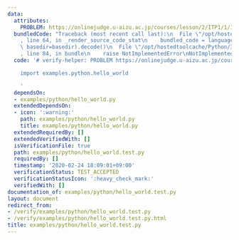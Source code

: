 ```yaml
---
data:
  attributes:
    PROBLEM: https://onlinejudge.u-aizu.ac.jp/courses/lesson/2/ITP1/1/ITP1_1_A
  bundledCode: "Traceback (most recent call last):\n  File \"/opt/hostedtoolcache/Python/3.8.5/x64/lib/python3.8/site-packages/onlinejudge_verify/documentation/build.py\"\
    , line 64, in _render_source_code_stat\n    bundled_code = language.bundle(stat.path,\
    \ basedir=basedir).decode()\n  File \"/opt/hostedtoolcache/Python/3.8.5/x64/lib/python3.8/site-packages/onlinejudge_verify/languages/python.py\"\
    , line 84, in bundle\n    raise NotImplementedError\nNotImplementedError\n"
  code: '# verify-helper: PROBLEM https://onlinejudge.u-aizu.ac.jp/courses/lesson/2/ITP1/1/ITP1_1_A

    import examples.python.hello_world

    '
  dependsOn:
  - examples/python/hello_world.py
  extendedDependsOn:
  - icon: ':warning:'
    path: examples/python/hello_world.py
    title: examples/python/hello_world.py
  extendedRequiredBy: []
  extendedVerifiedWith: []
  isVerificationFile: true
  path: examples/python/hello_world.test.py
  requiredBy: []
  timestamp: '2020-02-24 18:09:01+09:00'
  verificationStatus: TEST_ACCEPTED
  verificationStatusIcon: ':heavy_check_mark:'
  verifiedWith: []
documentation_of: examples/python/hello_world.test.py
layout: document
redirect_from:
- /verify/examples/python/hello_world.test.py
- /verify/examples/python/hello_world.test.py.html
title: examples/python/hello_world.test.py
---
```

